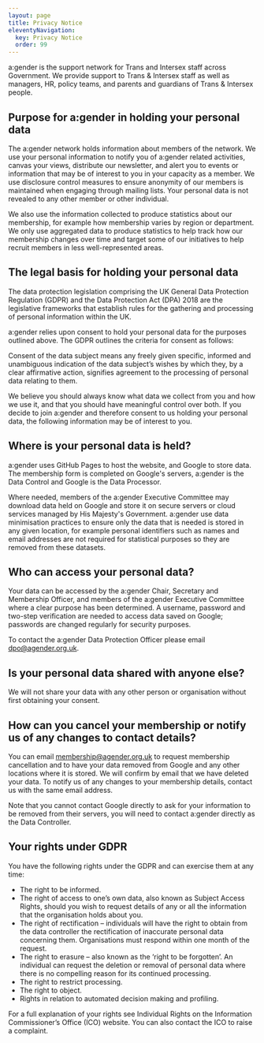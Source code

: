 ```yaml
---
layout: page
title: Privacy Notice
eleventyNavigation:
  key: Privacy Notice
  order: 99
---
```

a:gender is the support network for Trans and Intersex staff across Government. We provide support to Trans & Intersex staff as well as managers, HR, policy teams, and parents and guardians of Trans & Intersex people.
​
## Purpose for a:gender in holding your personal data

The a:gender network holds information about members of the network. We use your personal information to notify you of a:gender related activities, canvas your views, distribute our newsletter, and alert you to events or information that may be of interest to you in your capacity as a member. We use disclosure control measures to ensure anonymity of our members is maintained when engaging through mailing lists. Your personal data is not revealed to any other member or other individual.

We also use the information collected to produce statistics about our membership, for example how membership varies by region or department. We only use aggregated data to produce statistics to help track how our membership changes over time and target some of our initiatives to help recruit members in less well-represented areas.

## The legal basis for holding your personal data

The data protection legislation comprising the UK General Data Protection Regulation (GDPR) and the Data Protection Act (DPA) 2018 are the legislative frameworks that establish rules for the gathering and processing of personal information within the UK.

a:gender relies upon consent to hold your personal data for the purposes outlined above. The GDPR outlines the criteria for consent as follows:

Consent of the data subject means any freely given specific, informed and unambiguous indication of the data subject’s wishes by which they, by a clear affirmative action, signifies agreement to the processing of personal data relating to them.

We believe you should always know what data we collect from you and how we use it, and that you should have meaningful control over both. If you decide to join a:gender and therefore consent to us holding your personal data, the following information may be of interest to you.

## Where is your personal data is held?

a:gender uses GitHub Pages to host the website, and Google to store data. The membership form is completed on Google's servers, a:gender is the Data Control and Google is the Data Processor.

Where needed, members of the a:gender Executive Committee may download data held on Google and store it on secure servers or cloud services managed by His Majesty's Government. a:gender use data minimisation practices to ensure only the data that is needed is stored in any given location, for example personal identifiers such as names and email addresses are not required for statistical purposes so they are removed from these datasets.

## Who can access your personal data?

Your data can be accessed by the a:gender Chair, Secretary and Membership Officer, and members of the a:gender Executive Committee where a clear purpose has been determined. A username, password and two-step verification are needed to access data saved on Google; passwords are changed regularly for security purposes.

To contact the a:gender Data Protection Officer please email dpo@agender.org.uk.

## Is your personal data shared with anyone else?

We will not share your data with any other person or organisation without first obtaining your consent.
​
## How can you cancel your membership or notify us of any changes to contact details?

You can email membership@agender.org.uk to request membership cancellation and to have your data removed from Google and any other locations where it is stored. We will confirm by email that we have deleted your data. To notify us of any changes to your membership details, contact us with the same email address.

Note that you cannot contact Google directly to ask for your information to be removed from their servers, you will need to contact a:gender directly as the Data Controller.
​
## Your rights under GDPR

You have the following rights under the GDPR and can exercise them at any time:
- The right to be informed.
- The right of access to one’s own data, also known as Subject Access Rights, should you wish to request details of any or all the information that the organisation holds about you.
- The right of rectification – individuals will have the right to obtain from the data controller the rectification of inaccurate personal data concerning them. Organisations must respond within one month of the request.
- The right to erasure – also known as the ‘right to be forgotten’.  An individual can request the deletion or removal of personal data where there is no compelling reason for its continued processing.
- The right to restrict processing.
- The right to object.
- Rights in relation to automated decision making and profiling.

For a full explanation of your rights see Individual Rights on the Information Commissioner’s Office (ICO) website. You can also contact the ICO to raise a complaint.
